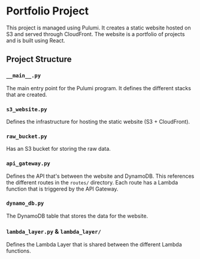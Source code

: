 # Portfolio Project

This project is managed using Pulumi. It creates a static website hosted on S3 and served through CloudFront. The website is a portfolio of projects and is built using React.

## Project Structure

### `__main__.py`

The main entry point for the Pulumi program. It defines the different stacks that are created.

### `s3_website.py`

Defines the infrastructure for hosting the static website (S3 + CloudFront).

### `raw_bucket.py`

Has an S3 bucket for storing the raw data.

### `api_gateway.py`

Defines the API that's between the website and DynamoDB. This references the different routes in the `routes/` directory. Each route has a Lambda function that is triggered by the API Gateway.

### `dynamo_db.py`

The DynamoDB table that stores the data for the website.

### `lambda_layer.py` & `lambda_layer/`

Defines the Lambda Layer that is shared between the different Lambda functions.